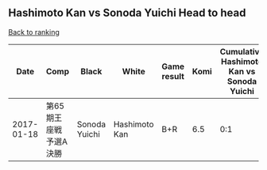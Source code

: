 ## Hashimoto Kan vs Sonoda Yuichi Head to head

[Back to ranking](../../index.md)




| **Date** | **Comp** | **Black** | **White** | **Game result** | **Komi** | **Cumulative Hashimoto Kan vs Sonoda Yuichi** | **Hashimoto Kan streak** | **Sonoda Yuichi streak** | 
| --- | --- | --- | --- | --- | --- | --- | --- | --- |
| 2017-01-18 | 第65期王座戦　予選A決勝 | Sonoda Yuichi | Hashimoto Kan | B+R | 6.5 | 0:1 | 0 | 1 |




